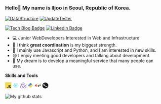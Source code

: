 ### Hello👋 My name is Iljoo in Seoul, Republic of Korea.<br/>
[![DataStructure](http://hits.dwyl.com/mooniljoo/https://githubcom/mooniljoo/Python_Data_Structure.svg)](http://hits.dwyl.com/mooniljoo/https://githubcom/mooniljoo/Python_Data_Structure)
[![UpdateTester](http://hits.dwyl.com/mooniljoo/https://githubcom/mooniljoo/update_tester.svg)](http://hits.dwyl.com/mooniljoo/https://githubcom/mooniljoo/update_tester)
<!--
**mooniljoo/mooniljoo** is a ✨ _special_ ✨ repository because its `README.md` (this file) appears on your GitHub profile.

Here are some ideas to get you started:

- 🌱 I’m currently learning ...
- 👯 I’m looking to collaborate on ...
- 🤔 I’m looking for help with ...
- 💬 Ask me about ...
- 📫 How to reach me: ...
- 😄 Pronouns: ...
- ⚡ Fun fact: ...
-->


[![Tech Blog Badge](http://img.shields.io/badge/-Tech%20blog-000000?style=flat-square&logo=github&link=https://mooniljoo.github.io/)](https://mooniljoo.github.io/) [![Linkedin Badge](https://img.shields.io/badge/-LinkedIn-blue?style=flat-square&logo=Linkedin&logoColor=white&link=https://www.linkedin.com/in/minsu-kim-336289160/)](https://www.linkedin.com/in/oneweek/)

- 💻 Junior WebDevelopers Interested in Web and Infrastructure
- 💬 I think **great coordination** is my biggest strength.
- 📝 I mainly use Javascript and Python, and I am interested in new skills.
- 😄 I enjoy meeting good developers and talking about development.
- 🌈 My dream is to develop a meaningful service that many people can use.

**Skills and Tools**  

<code><img height="20" src="https://raw.githubusercontent.com/github/explore/80688e429a7d4ef2fca1e82350fe8e3517d3494d/topics/javascript/javascript.png"></code>
<code><img height="20" src="https://raw.githubusercontent.com/github/explore/80688e429a7d4ef2fca1e82350fe8e3517d3494d/topics/react/react.png"></code>
<code><img height="20" src="https://raw.githubusercontent.com/github/explore/80688e429a7d4ef2fca1e82350fe8e3517d3494d/topics/redux/redux.png"></code>
<code><img height="20" src="https://raw.githubusercontent.com/github/explore/80688e429a7d4ef2fca1e82350fe8e3517d3494d/topics/python/python.png"></code>
<code><img height="20" src="https://raw.githubusercontent.com/github/explore/80688e429a7d4ef2fca1e82350fe8e3517d3494d/topics/git/git.png"></code>
<code><img height="20" src="https://raw.githubusercontent.com/github/explore/80688e429a7d4ef2fca1e82350fe8e3517d3494d/topics/terminal/terminal.png"></code>


![My github stats](https://github-readme-stats.vercel.app/api?username=mooniljoo&show_icons=true&hide_border=true)
